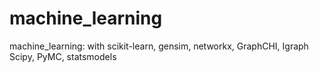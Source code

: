 machine_learning
================

machine_learning:
with
scikit-learn, gensim, networkx,
GraphCHI, Igraph
Scipy, PyMC, statsmodels
